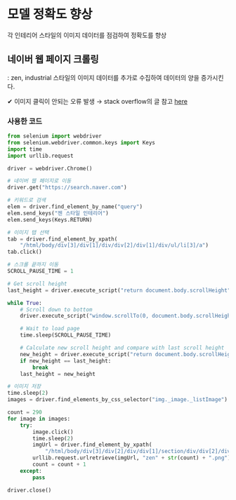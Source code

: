 # 모델 정확도 향상
각 인테리어 스타일의 이미지 데이터를 점검하여 정확도를 향상

## 네이버 웹 페이지 크롤링
: zen, industrial 스타일의 이미지 데이터를 추가로 수집하여 데이터의 양을 증가시킨다.

✔ 이미지 클릭이 안되는 오류 발생 → stack overflow의 글 참고 [here](https://stackoverflow.com/questions/48614856/python-webdriver-is-not-working-with-css-selector)

### 사용한 코드
```python
from selenium import webdriver
from selenium.webdriver.common.keys import Keys
import time
import urllib.request

driver = webdriver.Chrome()

# 네이버 웹 페이지로 이동
driver.get("https://search.naver.com")

# 키워드로 검색
elem = driver.find_element_by_name("query")
elem.send_keys("젠 스타일 인테리어")
elem.send_keys(Keys.RETURN)

# 이미지 탭 선택
tab = driver.find_element_by_xpath(
    "/html/body/div[3]/div[1]/div/div[2]/div[1]/div/ul/li[3]/a")
tab.click()

# 스크롤 끝까지 이동
SCROLL_PAUSE_TIME = 1

# Get scroll height
last_height = driver.execute_script("return document.body.scrollHeight")

while True:
    # Scroll down to bottom
    driver.execute_script("window.scrollTo(0, document.body.scrollHeight);")

    # Wait to load page
    time.sleep(SCROLL_PAUSE_TIME)

    # Calculate new scroll height and compare with last scroll height
    new_height = driver.execute_script("return document.body.scrollHeight")
    if new_height == last_height:
        break
    last_height = new_height

# 이미지 저장
time.sleep(2)
images = driver.find_elements_by_css_selector("img._image._listImage")

count = 290
for image in images:
    try:
        image.click()
        time.sleep(2)
        imgUrl = driver.find_element_by_xpath(
            "/html/body/div[3]/div[2]/div/div[1]/section/div/div[2]/div/div[1]/div[1]/div[1]/div/div/div[1]/div[1]/img").get_attribute("src")
        urllib.request.urlretrieve(imgUrl, "zen" + str(count) + ".png")
        count = count + 1
    except:
        pass

driver.close()
```
